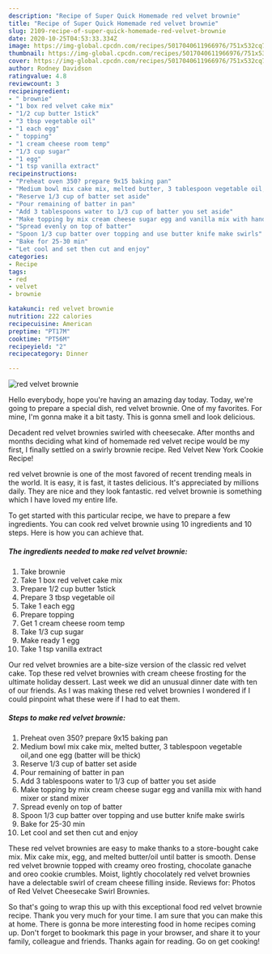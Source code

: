 ```yaml
---
description: "Recipe of Super Quick Homemade red velvet brownie"
title: "Recipe of Super Quick Homemade red velvet brownie"
slug: 2109-recipe-of-super-quick-homemade-red-velvet-brownie
date: 2020-10-25T04:53:33.334Z
image: https://img-global.cpcdn.com/recipes/5017040611966976/751x532cq70/red-velvet-brownie-recipe-main-photo.jpg
thumbnail: https://img-global.cpcdn.com/recipes/5017040611966976/751x532cq70/red-velvet-brownie-recipe-main-photo.jpg
cover: https://img-global.cpcdn.com/recipes/5017040611966976/751x532cq70/red-velvet-brownie-recipe-main-photo.jpg
author: Rodney Davidson
ratingvalue: 4.8
reviewcount: 3
recipeingredient:
- " brownie"
- "1 box red velvet cake mix"
- "1/2 cup butter 1stick"
- "3 tbsp vegetable oil"
- "1 each egg"
- " topping"
- "1 cream cheese room temp"
- "1/3 cup sugar"
- "1 egg"
- "1 tsp vanilla extract"
recipeinstructions:
- "Preheat oven 350? prepare 9x15 baking pan"
- "Medium bowl mix cake mix, melted butter, 3 tablespoon vegetable oil,and one egg (batter will be thick)"
- "Reserve 1/3 cup of batter set aside"
- "Pour remaining of batter in pan"
- "Add 3 tablespoons water to 1/3 cup of batter you set aside"
- "Make topping by mix cream cheese sugar egg and vanilla mix with hand mixer or stand mixer"
- "Spread evenly on top of batter"
- "Spoon 1/3 cup batter over topping and use butter knife make swirls"
- "Bake for 25-30 min"
- "Let cool and set then cut and enjoy"
categories:
- Recipe
tags:
- red
- velvet
- brownie

katakunci: red velvet brownie 
nutrition: 222 calories
recipecuisine: American
preptime: "PT17M"
cooktime: "PT56M"
recipeyield: "2"
recipecategory: Dinner

---
```



![red velvet brownie](https://img-global.cpcdn.com/recipes/5017040611966976/751x532cq70/red-velvet-brownie-recipe-main-photo.jpg)

Hello everybody, hope you're having an amazing day today. Today, we're going to prepare a special dish, red velvet brownie. One of my favorites. For mine, I'm gonna make it a bit tasty. This is gonna smell and look delicious.

Decadent red velvet brownies swirled with cheesecake. After months and months deciding what kind of homemade red velvet recipe would be my first, I finally settled on a swirly brownie recipe. Red Velvet New York Cookie Recipe!

red velvet brownie is one of the most favored of recent trending meals in the world. It is easy, it is fast, it tastes delicious. It's appreciated by millions daily. They are nice and they look fantastic. red velvet brownie is something which I have loved my entire life.


To get started with this particular recipe, we have to prepare a few ingredients. You can cook red velvet brownie using 10 ingredients and 10 steps. Here is how you can achieve that.

<!--inarticleads1-->

##### The ingredients needed to make red velvet brownie:

1. Take  brownie
1. Take 1 box red velvet cake mix
1. Prepare 1/2 cup butter 1stick
1. Prepare 3 tbsp vegetable oil
1. Take 1 each egg
1. Prepare  topping
1. Get 1 cream cheese room temp
1. Take 1/3 cup sugar
1. Make ready 1 egg
1. Take 1 tsp vanilla extract


Our red velvet brownies are a bite-size version of the classic red velvet cake. Top these red velvet brownies with cream cheese frosting for the ultimate holiday dessert. Last week we did an unusual dinner date with ten of our friends. As I was making these red velvet brownies I wondered if I could pinpoint what these were if I had to eat them. 

<!--inarticleads2-->

##### Steps to make red velvet brownie:

1. Preheat oven 350? prepare 9x15 baking pan
1. Medium bowl mix cake mix, melted butter, 3 tablespoon vegetable oil,and one egg (batter will be thick)
1. Reserve 1/3 cup of batter set aside
1. Pour remaining of batter in pan
1. Add 3 tablespoons water to 1/3 cup of batter you set aside
1. Make topping by mix cream cheese sugar egg and vanilla mix with hand mixer or stand mixer
1. Spread evenly on top of batter
1. Spoon 1/3 cup batter over topping and use butter knife make swirls
1. Bake for 25-30 min
1. Let cool and set then cut and enjoy


These red velvet brownies are easy to make thanks to a store-bought cake mix. Mix cake mix, egg, and melted butter/oil until batter is smooth. Dense red velvet brownie topped with creamy oreo frosting, chocolate ganache and oreo cookie crumbles. Moist, lightly chocolately red velvet brownies have a delectable swirl of cream cheese filling inside. Reviews for: Photos of Red Velvet Cheesecake Swirl Brownies. 

So that's going to wrap this up with this exceptional food red velvet brownie recipe. Thank you very much for your time. I am sure that you can make this at home. There is gonna be more interesting food in home recipes coming up. Don't forget to bookmark this page in your browser, and share it to your family, colleague and friends. Thanks again for reading. Go on get cooking!
